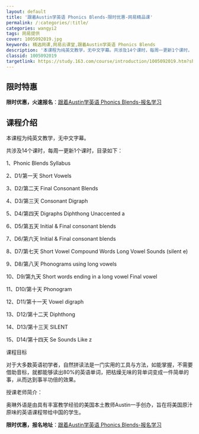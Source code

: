```yaml
---
layout: default
title: '跟着Austin学英语 Phonics Blends-限时优惠-网易精品课'
permalink: /:categories/:title/
categories: wangyi2
tags: 网易提供
cover: 1005092019.jpg
keywords: 精选网课,网易云课堂,跟着Austin学英语 Phonics Blends
description: '本课程为纯英文教学，无中文字幕。共涉及14个课时，每周一更新1个课时，目录如下：1、PhonicBlendsSyllab'
classid: 1005092019
targetlink: https://study.163.com/course/introduction/1005092019.htm?share=1&shareId=1025206652&utm_campaign=share&utm_medium=iphoneShare&utm_source=&utm_u=1025206652
---
```


## 限时特惠

**限时优惠，火速报名**：[跟着Austin学英语 Phonics Blends-报名学习](https://study.163.com/course/introduction/1005092019.htm?share=1&shareId=1025206652&utm_campaign=share&utm_medium=iphoneShare&utm_source=&utm_u=1025206652)

## 课程介绍

本课程为纯英文教学，无中文字幕。

共涉及14个课时，每周一更新1个课时，目录如下：

1、Phonic Blends Syllabus

2、D1/第一天  Short Vowels

3、D2/第二天  Final Consonant Blends

4、D3/第三天  Consonant Digraph

5、D4/第四天  Digraphs Diphthong Unaccented a

6、D5/第五天  Initial & Final consonant blends  

7、D6/第六天  Initial & Final consonant blends  

8、D7/第七天  Short Vowel Compound Words  Long Vowel Sounds (silent e)  

9、D8/第八天  Phonograms using long vowels  

10、D9/第九天  Short words ending in a long vowel  Final vowel  

11、D10/第十天  Phonogram

12、D11/第十一天  Vowel digraph  

13、D12/第十二天  Diphthong

14、D13/第十三天  SILENT  

15、D14/第十四天  Se Sounds Like z  



课程目标



 对于大多数英语初学者，自然拼读法是一门实用的工具与方法，如能掌握，不需要借助音标，就都能够读出80%的英语单词，把枯燥无味的背单词变成一件简单的事，从而达到事半功倍的效果。

授课老师简介：

奥琳外语是由具有丰富教学经验的美国本土教师Austin一手创办，旨在将美国原汁原味的英语课程带给中国的学生。

**限时优惠，报名地址**：[跟着Austin学英语 Phonics Blends-报名学习](https://study.163.com/course/introduction/1005092019.htm?share=1&shareId=1025206652&utm_campaign=share&utm_medium=iphoneShare&utm_source=&utm_u=1025206652)

